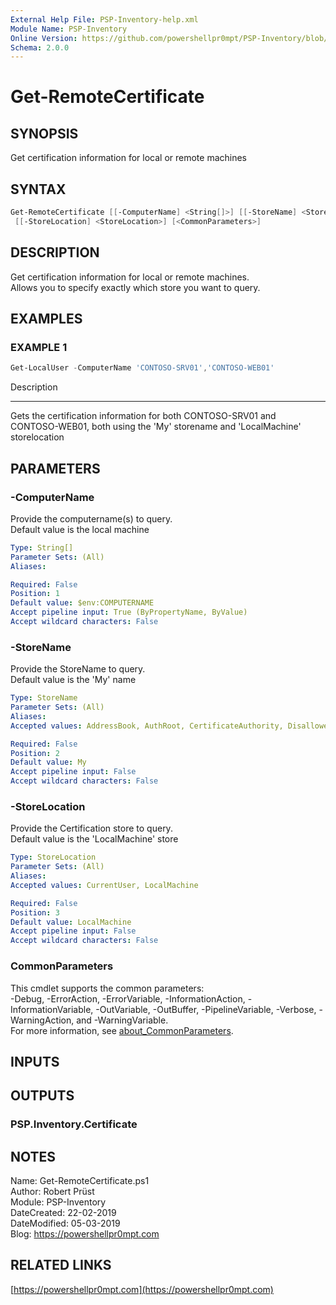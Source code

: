 ```yaml
---
External Help File: PSP-Inventory-help.xml
Module Name: PSP-Inventory
Online Version: https://github.com/powershellpr0mpt/PSP-Inventory/blob/master/docs/Get-RemoteCertificate.md
Schema: 2.0.0
---
```


# Get-RemoteCertificate

## SYNOPSIS

Get certification information for local or remote machines

## SYNTAX

```powershell
Get-RemoteCertificate [[-ComputerName] <String[]>] [[-StoreName] <StoreName>]
 [[-StoreLocation] <StoreLocation>] [<CommonParameters>]
```

## DESCRIPTION

Get certification information for local or remote machines.  
Allows you to specify exactly which store you want to query.

## EXAMPLES

### EXAMPLE 1

```powershell
Get-LocalUser -ComputerName 'CONTOSO-SRV01','CONTOSO-WEB01'
```

Description
--- ---
Gets the certification information for both CONTOSO-SRV01 and CONTOSO-WEB01, both using the 'My' storename and 'LocalMachine' storelocation

## PARAMETERS

### -ComputerName

Provide the computername(s) to query.  
Default value is the local machine

```yaml
Type: String[]
Parameter Sets: (All)
Aliases:

Required: False
Position: 1
Default value: $env:COMPUTERNAME
Accept pipeline input: True (ByPropertyName, ByValue)
Accept wildcard characters: False
```

### -StoreName

Provide the StoreName to query.  
Default value is the 'My' name

```yaml
Type: StoreName
Parameter Sets: (All)
Aliases:
Accepted values: AddressBook, AuthRoot, CertificateAuthority, Disallowed, My, Root, TrustedPeople, TrustedPublisher

Required: False
Position: 2
Default value: My
Accept pipeline input: False
Accept wildcard characters: False
```

### -StoreLocation

Provide the Certification store to query.  
Default value is the 'LocalMachine' store

```yaml
Type: StoreLocation
Parameter Sets: (All)
Aliases:
Accepted values: CurrentUser, LocalMachine

Required: False
Position: 3
Default value: LocalMachine
Accept pipeline input: False
Accept wildcard characters: False
```

### CommonParameters
This cmdlet supports the common parameters:  
-Debug, -ErrorAction, -ErrorVariable, -InformationAction, -InformationVariable, -OutVariable, -OutBuffer, -PipelineVariable, -Verbose, -WarningAction, and -WarningVariable.  
For more information, see [about_CommonParameters](http://go.microsoft.com/fwlink/?LinkID=113216).

## INPUTS

## OUTPUTS

### PSP.Inventory.Certificate

## NOTES

Name: Get-RemoteCertificate.ps1  
Author: Robert Prüst  
Module: PSP-Inventory  
DateCreated: 22-02-2019  
DateModified: 05-03-2019  
Blog: https://powershellpr0mpt.com

## RELATED LINKS

[https://powershellpr0mpt.com](https://powershellpr0mpt.com)

